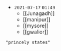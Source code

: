 - `2021-07-17`  `01:49`
	- [[Junagadh]]
	- [[manipur]]
	- [[mysore]]
	- [[gwalior]]

```query
"princely states"
```